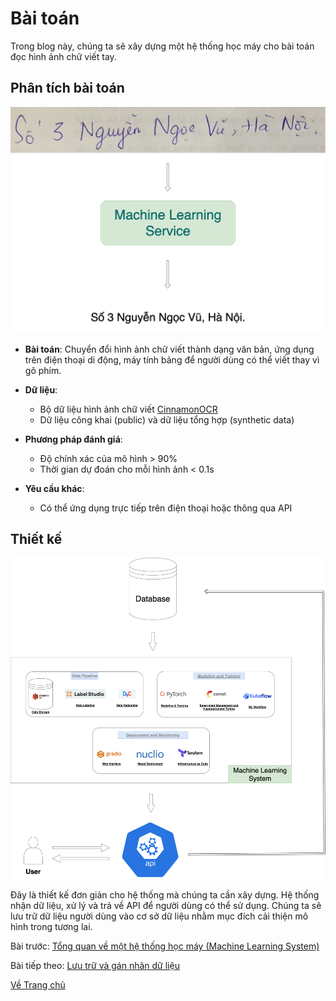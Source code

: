 # Bài toán
Trong blog này, chúng ta sẽ xây dựng một hệ thống học máy cho bài toán đọc hình ảnh chữ viết tay.

## Phân tích bài toán
![alt text](./images/service.png "Bài toán")
- **Bài toán**: Chuyển đổi hình ảnh chữ viết thành dạng văn bản, ứng dụng trên điện thoại di động, máy tính bảng để người dùng có thể viết thay vì gõ phím.

- **Dữ liệu**: 
    - Bộ dữ liệu hình ảnh chữ viết [CinnamonOCR](https://drive.google.com/drive/folders/1Qa2YA6w6V5MaNV-qxqhsHHoYFRK5JB39)
    - Dữ liệu công khai (public) và dữ liệu tổng hợp (synthetic data)

- **Phương pháp đánh giá**: 
    - Độ chính xác của mô hình > 90%
    - Thời gian dự đoán cho mỗi hình ảnh < 0.1s

- **Yêu cầu khác**:
    - Có thể ứng dụng trực tiếp trên điện thoại hoặc thông qua API

## Thiết kế 
![alt text](./images/problem.png "Hệ thống học máy")

Đây là thiết kế đơn giản cho hệ thống mà chúng ta cần xây dựng. Hệ thống nhận dữ liệu, xử lý và trả về API để người dùng có thể sử dụng. Chúng ta sẽ lưu trữ dữ liệu người dùng vào cơ sở dữ liệu nhằm mục đích cải thiện mô hình trong tương lai.

Bài trước: [Tổng quan về một hệ thống học máy (Machine Learning System)](./overview/index.md)

Bài tiếp theo: [Lưu trữ và gán nhãn dữ liệu](./data/index.md)

[Về Trang chủ](../index.md)


<script src="https://utteranc.es/client.js"
        repo="thanhhau097/mlpipeline"
        issue-term="pathname"
        label="Comment"
        theme="github-light"
        crossorigin="anonymous"
        async>
</script>